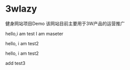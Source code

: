# 3wlazy
健身网站项目Demo
该网站目前主要用于3W产品的运营推广

hello,i am test
I am maseter

hello, i am test2

hello, i am test2

add test3
